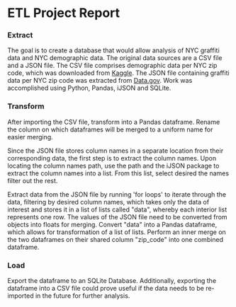 # ETL Project Report

### Extract
The goal is to create a database that would allow analysis of NYC graffiti data and NYC demographic data. The original data sources are a CSV file and a JSON file. The CSV file comprises demographic data per NYC zip code, which was downloaded from [Kaggle](https://www.kaggle.com/new-york-city/ny-demographic-statistics-by-zip-code). The JSON file containing graffiti data per NYC zip code was extracted from [Data.gov](https://catalog.data.gov/dataset/dsny-graffiti-information-549b7). Work was accomplished using Python, Pandas, iJSON and SQLite.

### Transform
After importing the CSV file, transform into a Pandas dataframe. Rename the column on which dataframes will be merged to a uniform name for easier merging. 

Since the JSON file stores column names in a separate location from their corresponding data, the first step is to extract the column names. Upon locating the column names path, use the path and the iJSON package to extract the column names into a list. From this list, select desired the names filter out the rest. 

Extract data from the JSON file by running 'for loops' to iterate through the data, filtering by desired column names, which takes only the data of interest and stores it in a list of lists called "data", whereby each interior list represents one row. The values of the JSON file need to be converted from objects into floats for merging. Convert "data" into a Pandas dataframe, which allows for transformation of a list of lists. Perform an inner merge on the two dataframes on their shared column "zip_code" into one combined dataframe. 

### Load
Export the dataframe to an SQLite Database. Additionally, exporting the dataframe into a CSV file could prove useful if the data needs to be re-imported in the future for further analysis.
